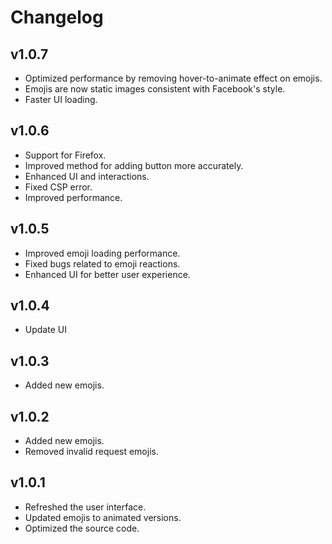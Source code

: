 # Changelog

## v1.0.7
- Optimized performance by removing hover-to-animate effect on emojis.
- Emojis are now static images consistent with Facebook's style.
- Faster UI loading.


## v1.0.6
- Support for Firefox.
- Improved method for adding button more accurately.
- Enhanced UI and interactions.
- Fixed CSP error.
- Improved performance.

## v1.0.5
- Improved emoji loading performance.
- Fixed bugs related to emoji reactions.
- Enhanced UI for better user experience.

## v1.0.4
- Update UI

## v1.0.3
- Added new emojis.

## v1.0.2
- Added new emojis.
- Removed invalid request emojis.

## v1.0.1
- Refreshed the user interface.
- Updated emojis to animated versions.
- Optimized the source code.
